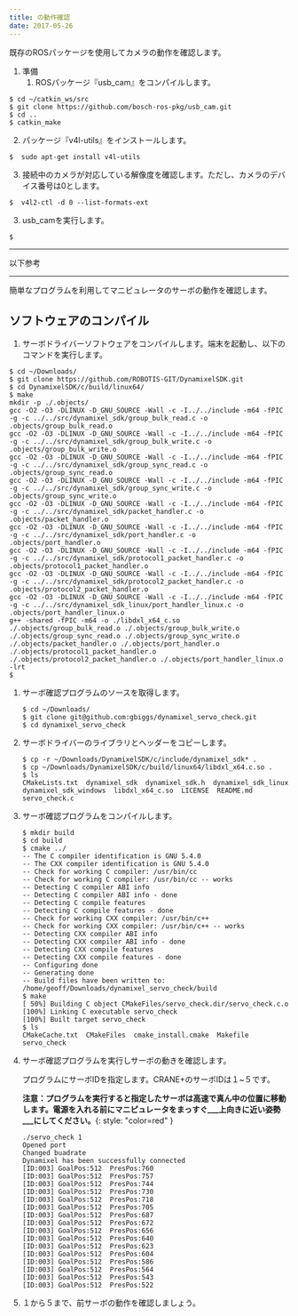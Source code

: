 ```yaml
---
title: の動作確認
date: 2017-05-26
---
```


既存のROSパッケージを使用してカメラの動作を確認します。

1. 準備
	1. ROSパッケージ『usb_cam』をコンパイルします。

  ```shell
  $ cd ~/catkin_ws/src
  $ git clone https://github.com/bosch-ros-pkg/usb_cam.git
  $ cd ..
  $ catkin_make
  ```

2. パッケージ『v4l-utils』をインストールします。

  ```shell
  $  sudo apt-get install v4l-utils
  ```

3. 接続中のカメラが対応している解像度を確認します。ただし、カメラのデバイス番号は0とします。

  ```shell
  $  v4l2-ctl -d 0 --list-formats-ext
  ```

3. usb_camを実行します。

  ```shell
  $  
  ```














---

以下参考

---



簡単なプログラムを利用してマニピュレータのサーボの動作を確認します。

## ソフトウェアのコンパイル

1. サーボドライバーソフトウェアをコンパイルします。端末を起動し、以下のコマンドを実行します。

  ```shell
  $ cd ~/Downloads/
  $ git clone https://github.com/ROBOTIS-GIT/DynamixelSDK.git
  $ cd DynamixelSDK/c/build/linux64/
  $ make
  mkdir -p ./.objects/
  gcc -O2 -O3 -DLINUX -D_GNU_SOURCE -Wall -c -I../../include -m64 -fPIC -g -c ../../src/dynamixel_sdk/group_bulk_read.c -o .objects/group_bulk_read.o
  gcc -O2 -O3 -DLINUX -D_GNU_SOURCE -Wall -c -I../../include -m64 -fPIC -g -c ../../src/dynamixel_sdk/group_bulk_write.c -o .objects/group_bulk_write.o
  gcc -O2 -O3 -DLINUX -D_GNU_SOURCE -Wall -c -I../../include -m64 -fPIC -g -c ../../src/dynamixel_sdk/group_sync_read.c -o .objects/group_sync_read.o
  gcc -O2 -O3 -DLINUX -D_GNU_SOURCE -Wall -c -I../../include -m64 -fPIC -g -c ../../src/dynamixel_sdk/group_sync_write.c -o .objects/group_sync_write.o
  gcc -O2 -O3 -DLINUX -D_GNU_SOURCE -Wall -c -I../../include -m64 -fPIC -g -c ../../src/dynamixel_sdk/packet_handler.c -o .objects/packet_handler.o
  gcc -O2 -O3 -DLINUX -D_GNU_SOURCE -Wall -c -I../../include -m64 -fPIC -g -c ../../src/dynamixel_sdk/port_handler.c -o .objects/port_handler.o
  gcc -O2 -O3 -DLINUX -D_GNU_SOURCE -Wall -c -I../../include -m64 -fPIC -g -c ../../src/dynamixel_sdk/protocol1_packet_handler.c -o .objects/protocol1_packet_handler.o
  gcc -O2 -O3 -DLINUX -D_GNU_SOURCE -Wall -c -I../../include -m64 -fPIC -g -c ../../src/dynamixel_sdk/protocol2_packet_handler.c -o .objects/protocol2_packet_handler.o
  gcc -O2 -O3 -DLINUX -D_GNU_SOURCE -Wall -c -I../../include -m64 -fPIC -g -c ../../src/dynamixel_sdk_linux/port_handler_linux.c -o .objects/port_handler_linux.o
  g++ -shared -fPIC -m64 -o ./libdxl_x64_c.so ./.objects/group_bulk_read.o ./.objects/group_bulk_write.o ./.objects/group_sync_read.o ./.objects/group_sync_write.o ./.objects/packet_handler.o ./.objects/port_handler.o ./.objects/protocol1_packet_handler.o ./.objects/protocol2_packet_handler.o ./.objects/port_handler_linux.o -lrt
  $
  ```

1. サーボ確認プログラムのソースを取得します。

   ```shell
   $ cd ~/Downloads/
   $ git clone git@github.com:gbiggs/dynamixel_servo_check.git
   $ cd dynamixel_servo_check
   ```

1. サーボドライバーのライブラリとヘッダーをコピーします。

   ```shell
   $ cp -r ~/Downloads/DynamixelSDK/c/include/dynamixel_sdk* .
   $ cp ~/Downloads/DynamixelSDK/c/build/linux64/libdxl_x64.c.so .
   $ ls
   CMakeLists.txt  dynamixel_sdk  dynamixel_sdk.h  dynamixel_sdk_linux  dynamixel_sdk_windows  libdxl_x64_c.so  LICENSE  README.md  servo_check.c
   ```

1. サーボ確認プログラムをコンパイルします。

   ```shell
   $ mkdir build
   $ cd build
   $ cmake ../
   -- The C compiler identification is GNU 5.4.0
   -- The CXX compiler identification is GNU 5.4.0
   -- Check for working C compiler: /usr/bin/cc
   -- Check for working C compiler: /usr/bin/cc -- works
   -- Detecting C compiler ABI info
   -- Detecting C compiler ABI info - done
   -- Detecting C compile features
   -- Detecting C compile features - done
   -- Check for working CXX compiler: /usr/bin/c++
   -- Check for working CXX compiler: /usr/bin/c++ -- works
   -- Detecting CXX compiler ABI info
   -- Detecting CXX compiler ABI info - done
   -- Detecting CXX compile features
   -- Detecting CXX compile features - done
   -- Configuring done
   -- Generating done
   -- Build files have been written to: /home/geoff/Downloads/dynamixel_servo_check/build
   $ make
   [ 50%] Building C object CMakeFiles/servo_check.dir/servo_check.c.o
   [100%] Linking C executable servo_check
   [100%] Built target servo_check
   $ ls
   CMakeCache.txt  CMakeFiles  cmake_install.cmake  Makefile  servo_check
   ```

1. サーボ確認プログラムを実行しサーボの動きを確認します。

   プログラムにサーボIDを指定します。CRANE+のサーボIDは１~５です。

   __注意：プログラムを実行すると指定したサーボは高速で真ん中の位置に移動します。電源を入れる前にマニピュレータをまっすぐ___上向きに近い姿勢___にしてください。__{: style: "color=red" }

   ```shell
   ./servo_check 1
   Opened port
   Changed buadrate
   Dynamixel has been successfully connected
   [ID:003] GoalPos:512  PresPos:760
   [ID:003] GoalPos:512  PresPos:757
   [ID:003] GoalPos:512  PresPos:744
   [ID:003] GoalPos:512  PresPos:730
   [ID:003] GoalPos:512  PresPos:718
   [ID:003] GoalPos:512  PresPos:705
   [ID:003] GoalPos:512  PresPos:687
   [ID:003] GoalPos:512  PresPos:672
   [ID:003] GoalPos:512  PresPos:656
   [ID:003] GoalPos:512  PresPos:640
   [ID:003] GoalPos:512  PresPos:623
   [ID:003] GoalPos:512  PresPos:604
   [ID:003] GoalPos:512  PresPos:586
   [ID:003] GoalPos:512  PresPos:564
   [ID:003] GoalPos:512  PresPos:543
   [ID:003] GoalPos:512  PresPos:522
   ```

1. １から５まで、前サーボの動作を確認しましょう。
